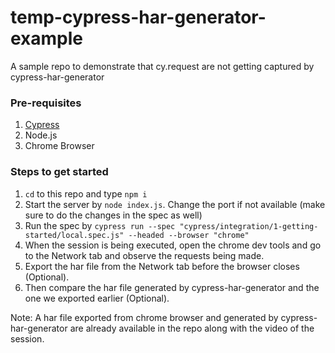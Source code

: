 # temp-cypress-har-generator-example
A sample repo to demonstrate that cy.request are not getting captured by cypress-har-generator

### Pre-requisites
1. [Cypress](https://www.cypress.io/)
2. Node.js
3. Chrome Browser

### Steps to get started

1. `cd` to this repo and type `npm i`
2. Start the server by `node index.js`. Change the port if not available (make sure to do the changes in the spec as well)
3. Run the spec by `cypress run --spec "cypress/integration/1-getting-started/local.spec.js" --headed --browser "chrome"`
4. When the session is being executed, open the chrome dev tools and go to the Network tab and observe the requests being made.
5. Export the har file from the Network tab before the browser closes (Optional).
6. Then compare the har file generated by cypress-har-generator and the one we exported earlier (Optional).

Note: A har file exported from chrome browser and generated by cypress-har-generator are already available in the repo along with the video of the session.
